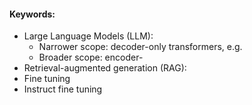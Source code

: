#### Keywords:
- Large Language Models (LLM): 
	- Narrower scope: decoder-only transformers, e.g. 
	- Broader scope: encoder-
- Retrieval-augmented generation (RAG): 
- Fine tuning
- Instruct fine tuning


<!--stackedit_data:
eyJoaXN0b3J5IjpbLTEzNDg3MDExNCwxODc4MDE1NzU2LC0yMD
g4NzQ2NjEyXX0=
-->